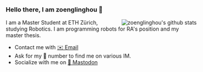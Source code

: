 ### Hello there, I am zoenglinghou 👋

<img align="right" src="https://github-readme-stats.vercel.app/api?username=zoenglinghou&show_icons=true&icon_color=0366d6&bg_color=ffffff&include_all_commits=true&hide_title=true" alt="zoenglinghou's github stats"/>

I am a Master Student at ETH Zürich, studying Robotics. I am programming robots for RA's position and my master thesis.

- Contact me with [✉️ Email](mailto:linghao.zhang@protonmail.com)
- Ask for my 📱 number to find me on various IM.
- Socialize with me on [🐘 Mastodon](https://m.cmx.im/@carlosevo)
